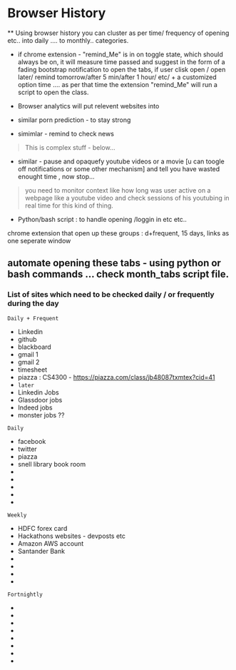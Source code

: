 # Browser History

** Using browser history you can cluster as per time/ frequency of opening etc.. into daily .... to monthly.. categories.

* if chrome extension - "remind_Me" is in on toggle state, which should always be on, it will measure time passed and suggest in the form of a fading bootstrap notification  to open the tabs, if user clisk open / open later/ remind tomorrow/after 5  min/after 1 hour/ etc/ + a customized option time ....  as per that time the extension "remind_Me" will run a script to open the class. 

* Browser analytics will put relevent websites into 

* similar porn prediction - to stay strong

* simimlar -  remind to check news

> This is complex stuff - below...
* similar - pause and opaquefy youtube videos or a movie [u can toogle off notifications or some other mechanism] and tell you have wasted enought time , now stop...
 > you need to monitor context like how long was user active on a webpage like a youtube video and check sessions of his youtubing in real time for this kind of thing.

* Python/bash script : to handle opening /loggin in etc etc..



chrome extension that open up these groups : d+frequent, 15 days, links as one seperate window
##

## automate opening these tabs - using python or bash commands ... check month_tabs script file.

### List of sites which need to be checked daily / or frequently during the day

`Daily + Frequent`
* Linkedin
* github
* blackboard
* gmail 1
* gmail 2
* timesheet
* piazza : CS4300 - https://piazza.com/class/jb48087txmtex?cid=41
* `later`
* Linkedin Jobs
* Glassdoor jobs
* Indeed jobs
* monster jobs ??


`Daily`

* facebook
* twitter
* piazza
* snell library book room
*
*
*
*
*


`Weekly`

* HDFC forex card
* Hackathons websites - devposts etc
* Amazon AWS account
* Santander Bank
*
*
*
*

`Fortnightly`

*
*
*
*
*
*
*
*
